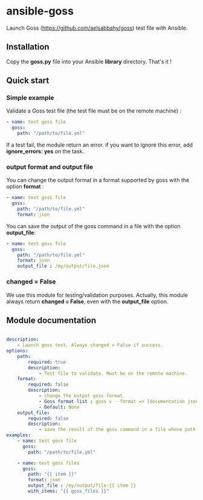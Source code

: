 
# ansible-goss

Launch Goss (https://github.com/aelsabbahy/goss) test file with Ansible.

## Installation

Copy the **goss.py** file into your Ansible **library** directory. That's it !

## Quick start

### Simple example

Validate a Goss test file (the test file must be on the remote machine) :

```yaml
- name: test goss file
  goss:
    path: "/path/to/file.yml"
```

If a test fail, the module return an error. if you want to ignore this error, add **ignore_errors: yes** on the task.

### output format and output file

You can change the output format in a format supported by goss with the option **format** :

```yaml
- name: test goss file
  goss:
    path: "/path/to/file.yml"
    format: json
```

You can save the output of the goss command in a file with the option **output_file**:

```yaml
- name: test goss file
  goss:
    path: "/path/to/file.yml"
    format: json
    output_file : /my/output/file.json
```

### changed = False

We use this module for testing/validation purposes. Actually, this module always return **changed = False**, even with the **output_file** option.

## Module documentation

```yaml

description:
    - Launch goss test. Always changed = False if success.
options:
    path:
        required: true
        description:
            - Test file to validate. Must be on the remote machine.
    format:
        required: false
        description:
            - change the output goss format.
            - Goss format list : goss v --format => [documentation json junit nagios rspecish tap].
            - Default: None
    output_file:
        required: false
        description:
            - save the result of the goss command in a file whose path is output_file
examples:
    - name: test goss file
      goss:
        path: "/path/to/file.yml"

    - name: test goss files
      goss:
        path: "{{ item }}"
        format: json
        output_file : /my/output/file-{{ item }}
        with_items: "{{ goss_files }}"

```
